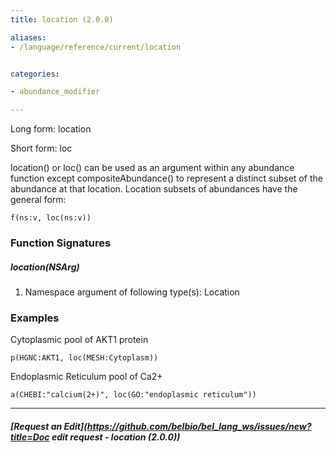 ```yaml
---
title: location (2.0.0)

aliases:
- /language/reference/current/location


categories:

- abundance_modifier

---
```

<!-- COMPUTER GENERATED PAGE!!! DO NOT EDIT DIRECTLY  -->
<!--    must be changed in scripts/templates.py which is processed by scripts/update_refs.py -->

Long form: location

Short form: loc

location() or loc() can be used as an argument within any abundance function except compositeAbundance() to represent a distinct subset of the abundance at that location. Location subsets of abundances have the general form:

`f(ns:v, loc(ns:v))`




### Function Signatures

##### location(NSArg)

1. Namespace argument of following type(s): Location



### Examples


Cytoplasmic pool of AKT1 protein

    p(HGNC:AKT1, loc(MESH:Cytoplasm))


Endoplasmic Reticulum pool of Ca2+

    a(CHEBI:"calcium(2+)", loc(GO:"endoplasmic reticulum"))



---
##### [Request an Edit](https://github.com/belbio/bel_lang_ws/issues/new?title=Doc edit request - location (2.0.0))
